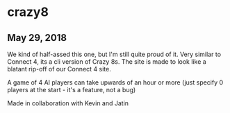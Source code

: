 # crazy8

## May 29, 2018

We kind of half-assed this one, but I'm still quite proud of it. Very similar to Connect 4, its a cli version of Crazy 8s.
The site is made to look like a blatant rip-off of our Connect 4 site.

A game of 4 AI players can take upwards of an hour or more (just specify 0 players at the start - it's a feature, not a bug)

Made in collaboration with Kevin and Jatin
